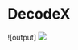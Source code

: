 # DecodeX
![output]
<img src="(https://github.com/user-attachments/assets/56a37dd9-fb1b-4ba0-85cf-2efce34cebf5)"/>
